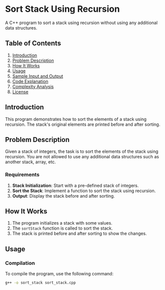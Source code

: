 # Sort Stack Using Recursion

A C++ program to sort a stack using recursion without using any additional data structures.

## Table of Contents
1. [Introduction](#introduction)
2. [Problem Description](#problem-description)
3. [How It Works](#how-it-works)
4. [Usage](#usage)
5. [Sample Input and Output](#sample-input-and-output)
6. [Code Explanation](#code-explanation)
7. [Complexity Analysis](#complexity-analysis)
8. [License](#license)

## Introduction

This program demonstrates how to sort the elements of a stack using recursion. The stack's original elements are printed before and after sorting.

## Problem Description

Given a stack of integers, the task is to sort the elements of the stack using recursion. You are not allowed to use any additional data structures such as another stack, array, etc.

### Requirements

1. **Stack Initialization**: Start with a pre-defined stack of integers.
2. **Sort the Stack**: Implement a function to sort the stack using recursion.
3. **Output**: Display the stack before and after sorting.

## How It Works

1. The program initializes a stack with some values.
2. The `sortStack` function is called to sort the stack.
3. The stack is printed before and after sorting to show the changes.

## Usage

### Compilation

To compile the program, use the following command:

```sh
g++ -o sort_stack sort_stack.cpp

